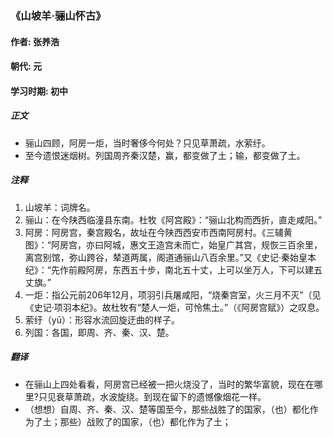 ### 《山坡羊·骊山怀古》

#### 作者: 张养浩 

#### 朝代: 元

#### 学习时期: 初中

##### **正文**

- 骊山四顾，阿房一炬，当时奢侈今何处？只见草萧疏，水萦纡。
- 至今遗恨迷烟树。列国周齐秦汉楚，赢，都变做了土；输，都变做了土。

##### **注释**

1. 山坡羊：词牌名。
2. 骊山：在今陕西临潼县东南。杜牧《阿宫殿》：“骊山北构而西折，直走咸阳。”
3. 阿房：阿房宫，秦宫殿名，故址在今陕西西安市西南阿房村。《三辅黄图》：“阿房宫，亦曰阿城，惠文王造宫未而亡，始皇广其宫，规恢三百余里，离宫别馆，弥山跨谷，辇道两属，阁道通骊山八百余里。”又《史记·秦始皇本纪》：“先作前殿阿房，东西五十步，南北五十丈，上可以坐万人，下可以建五丈旗。”
4. 一炬：指公元前206年12月，项羽引兵屠咸阳，“烧秦宫室，火三月不灭”（见《史记·项羽本纪》。故杜牧有“楚人一炬，可怜焦土。”（《阿房宫赋》）之叹息。
5. 萦纡（yū）：形容水流回旋迂曲的样子。
6. 列国：各国，即周、齐、秦、汉、楚。

##### **翻译**

- 在骊山上四处看看，阿房宫已经被一把火烧没了，当时的繁华富貌，现在在哪里?只见衰草萧疏，水波旋绕。到现在留下的遗憾像烟花一样。
- （想想）自周、齐、秦、汉、楚等国至今，那些战胜了的国家，（也）都化作为了土；那些）战败了的国家，（也）都化作为了土；